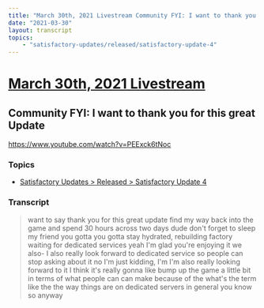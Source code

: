 ```yaml
---
title: "March 30th, 2021 Livestream Community FYI: I want to thank you for this great Update"
date: "2021-03-30"
layout: transcript
topics:
    - "satisfactory-updates/released/satisfactory-update-4"
---
```

# [March 30th, 2021 Livestream](../2021-03-30.md)
## Community FYI: I want to thank you for this great Update
https://www.youtube.com/watch?v=PEExck6tNoc

### Topics
* [Satisfactory Updates > Released > Satisfactory Update 4](../topics/satisfactory-updates/released/satisfactory-update-4.md)

### Transcript

> want to say thank you for this great update find my way back into the game and spend 30 hours across two days dude don't forget to sleep my friend you gotta you gotta stay hydrated, rebuilding factory waiting for dedicated services yeah I'm glad you're enjoying it we also- I also really look forward to dedicated service so people can stop asking about it no I'm just kidding, I'm I'm also really looking forward to it I think it's really gonna like bump up the game a little bit in terms of what people can can make because of the what's the term like the the way things are on dedicated servers in general you know so anyway
